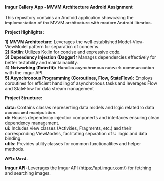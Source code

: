 <b>Imgur Gallery App - MVVM Architecture Android Assignment</b><br><br>
This repository contains an Android application showcasing the implementation of the MVVM architecture with modern Android libraries.

<b>Project Highlights:</b><br>

<b>1) MVVM Architecture:</b> Leverages the well-established Model-View-ViewModel pattern for separation of concerns.<br>
<b>2) Kotlin:</b> Utilizes Kotlin for concise and expressive code.<br>
<b>3) Dependency Injection (Dagger):</b> Manages dependencies effectively for better testability and maintainability.<br>
<b>4) Networking (Retrofit):</b> Handles asynchronous network communication with the Imgur API.<br>
<b>5) Asynchronous Programming (Coroutines, Flow, StateFlow):</b> Employs coroutines for efficient handling of asynchronous tasks and leverages Flow and StateFlow for data stream management.<br>

<b>Project Structure:</b>

<b>data:</b> Contains classes representing data models and logic related to data access and manipulation.<br>
<b>di:</b> Houses dependency injection components and interfaces ensuring clean dependency management.<br>
<b>ui:</b> Includes view classes (Activities, Fragments, etc.) and their corresponding ViewModels, facilitating separation of UI logic and data binding.<br>
<b>utils:</b> Provides utility classes for common functionalities and helper methods.<br>

<b>APIs Used:</b><br>

<b>Imgur API:</b> Leverages the Imgur API (https://api.imgur.com/) for fetching and searching images.
